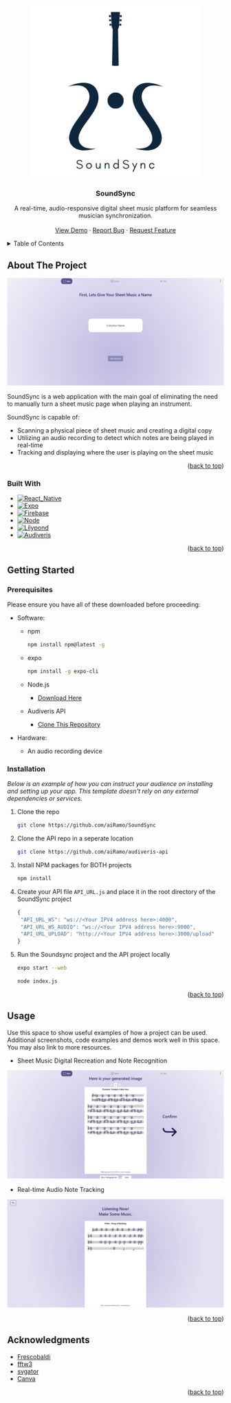 <!-- Improved compatibility of back to top link: See: https://github.com/othneildrew/Best-README-Template/pull/73 -->
<a name="readme-top"></a>
<!--
*** Thanks for checking out the Best-README-Template. If you have a suggestion
*** that would make this better, please fork the repo and create a pull request
*** or simply open an issue with the tag "enhancement".
*** Don't forget to give the project a star!
*** Thanks again! Now go create something AMAZING! :D
-->


<!-- PROJECT LOGO -->
<br />
<div align="center">
  <a href="https://github.com/aiRamo/SoundSync">
    <img src="assets/SoundSync.png" alt="Logo" width="400" height="400">
  </a>

  <h3 align="center">SoundSync</h3>

  <p align="center">
    A real-time, audio-responsive digital sheet music platform for seamless musician synchronization.
    <br />
    <br />
    <a href="https://youtu.be/EhhmW8895KI">View Demo</a>
    ·
    <a href="https://github.com/aiRamo/SoundSync/issues">Report Bug</a>
    ·
    <a href="https://github.com/aiRamo/SoundSync/issues">Request Feature</a>
  </p>
</div>



<!-- TABLE OF CONTENTS -->
<details>
  <summary>Table of Contents</summary>
  <ol>
    <li>
      <a href="#about-the-project">About The Project</a>
      <ul>
        <li><a href="#built-with">Built With</a></li>
      </ul>
    </li>
    <li>
      <a href="#getting-started">Getting Started</a>
      <ul>
        <li><a href="#prerequisites">Prerequisites</a></li>
        <li><a href="#installation">Installation</a></li>
      </ul>
    </li>
    <li><a href="#usage">Usage</a></li>
    <li><a href="#acknowledgments">Acknowledgments</a></li>
  </ol>
</details>



<!-- ABOUT THE PROJECT -->
## About The Project

![Product Name Screen Shot][product-screenshot]

SoundSync is a web application with the main goal of eliminating the need to manually turn a sheet
music page when playing an instrument. 

SoundSync is capable of:
* Scanning a physical piece of sheet music and creating a digital copy
* Utilizing an audio recording to detect which notes are being played in real-time
* Tracking and displaying where the user is playing on the sheet music

<p align="right">(<a href="#readme-top">back to top</a>)</p>



### Built With

* [![React_Native][React_Native]][React_Native-url]
* [![Expo][Expo]][Expo-url]
* [![Firebase][Firebase]][Firebase-url]
* [![Node][Node.js]][Node.js-url]
* [![Lilypond][Lilypond]][Lilypond-url]
* [![Audiveris][Audiveris]][Audiveris-url]


<p align="right">(<a href="#readme-top">back to top</a>)</p>



<!-- GETTING STARTED -->
## Getting Started

### Prerequisites

Please ensure you have all of these downloaded before proceeding:

* Software: 

  * npm
    ```sh
    npm install npm@latest -g
    ```
  
  * expo
    ```sh
    npm install -g expo-cli
    ```

  * Node.js
    - [Download Here](https://nodejs.org/en/download)
   
  * Audiveris API
    - [Clone This Repository](https://github.com/aiRamo/audiveris-api)

 * Hardware:

   * An audio recording device

### Installation

_Below is an example of how you can instruct your audience on installing and setting up your app. This template doesn't rely on any external dependencies or services._

1. Clone the repo
   ```sh
   git clone https://github.com/aiRamo/SoundSync
   ```
2. Clone the API repo in a seperate location
   ```sh
   git clone https://github.com/aiRamo/audiveris-api
   ```   
3. Install NPM packages for BOTH projects
   ```sh
   npm install
   ```
4. Create your API file `API_URL.js` and place it in the root directory of the SoundSync project
   ```js
   {
    "API_URL_WS": "ws://<Your IPV4 address here>:4000",
    "API_URL_WS_AUDIO": "ws://<Your IPV4 address here>:9000",
    "API_URL_UPLOAD": "http://<Your IPV4 address here>:3000/upload"
   }  
   ```
5. Run the Soundsync project and the API project locally
   ```sh
   expo start --web
   ```

   ```sh
   node index.js
   ```


<p align="right">(<a href="#readme-top">back to top</a>)</p>



<!-- USAGE EXAMPLES -->
## Usage

Use this space to show useful examples of how a project can be used. Additional screenshots, code examples and demos work well in this space. You may also link to more resources.

* Sheet Music Digital Recreation and Note Recognition


![Recognition Screen Shot][recognition-screenshot]
  
* Real-time Audio Note Tracking
  

![Tracker Screen Shot][tracker-screenshot]


<p align="right">(<a href="#readme-top">back to top</a>)</p>

<!-- ACKNOWLEDGMENTS -->
## Acknowledgments

* [Frescobaldi](https://www.frescobaldi.org/)
* [fftw3](https://www.fftw.org/)
* [svgator](https://www.svgator.com/)
* [Canva](https://www.canva.com/)

  
<p align="right">(<a href="#readme-top">back to top</a>)</p>



<!-- MARKDOWN LINKS & IMAGES -->
<!-- https://www.markdownguide.org/basic-syntax/#reference-style-links -->
[contributors-shield]: https://img.shields.io/github/contributors/othneildrew/Best-README-Template.svg?style=for-the-badge
[contributors-url]: https://github.com/othneildrew/Best-README-Template/graphs/contributors
[forks-shield]: https://img.shields.io/github/forks/othneildrew/Best-README-Template.svg?style=for-the-badge
[forks-url]: https://github.com/othneildrew/Best-README-Template/network/members
[stars-shield]: https://img.shields.io/github/stars/othneildrew/Best-README-Template.svg?style=for-the-badge
[stars-url]: https://github.com/othneildrew/Best-README-Template/stargazers
[issues-shield]: https://img.shields.io/github/issues/othneildrew/Best-README-Template.svg?style=for-the-badge
[issues-url]: https://github.com/othneildrew/Best-README-Template/issues
[license-shield]: https://img.shields.io/github/license/othneildrew/Best-README-Template.svg?style=for-the-badge
[license-url]: https://github.com/othneildrew/Best-README-Template/blob/master/LICENSE.txt
[linkedin-shield]: https://img.shields.io/badge/-LinkedIn-black.svg?style=for-the-badge&logo=linkedin&colorB=555
[linkedin-url]: https://linkedin.com/in/othneildrew
[product-screenshot]: assets/SS_Screenshot.png
[recognition-screenshot]: assets/Recognition_Screenshot.png
[tracker-screenshot]: assets/Tracker_Screenshot.png
[React_Native]: https://img.shields.io/badge/React%20Native%20-badge?style=for-the-badge&logo=React&color=%23050e30
[React_Native-url]: https://reactnative.dev/
[Expo]: https://img.shields.io/badge/Expo-badge?style=for-the-badge&logo=Expo&color=black
[Expo-url]: https://expo.dev/
[Firebase]: https://img.shields.io/badge/Firebase-badge?style=for-the-badge&logo=firebase&color=grey
[Firebase-url]: https://firebase.google.com/
[Node.js]: https://img.shields.io/badge/node.js-badge?style=for-the-badge&logo=Node.JS&color=black
[Node.js-url]: https://nodejs.org/en/about
[Lilypond]: https://img.shields.io/badge/Lilypond%20-badge?style=for-the-badge&logo=Lilypond&color=%23075e12
[Lilypond-url]: https://lilypond.org/
[Audiveris]: https://img.shields.io/badge/Audiveris-badge?style=for-the-badge&logo=Audiveris&color=orange
[Audiveris-url]: https://github.com/audiveris

